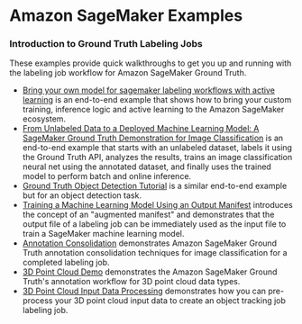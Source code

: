 # Amazon SageMaker Examples

### Introduction to Ground Truth Labeling Jobs

These examples provide quick walkthroughs to get you up and running with the labeling job workflow for Amazon SageMaker Ground Truth.

- [Bring your own model for sagemaker labeling workflows with active learning](bring_your_own_model_for_sagemaker_labeling_workflows_with_active_learning) is an end-to-end example that shows how to bring your custom training, inference logic and active learning to the Amazon SageMaker ecosystem.
- [From Unlabeled Data to a Deployed Machine Learning Model: A SageMaker Ground Truth Demonstration for Image Classification](from_unlabeled_data_to_deployed_machine_learning_model_ground_truth_demo_image_classification) is an end-to-end example that starts with an unlabeled dataset, labels it using the Ground Truth API, analyzes the results, trains an image classification neural net using the annotated dataset, and finally uses the trained model to perform batch and online inference.
- [Ground Truth Object Detection Tutorial](ground_truth_object_detection_tutorial) is a similar end-to-end example but for an object detection task.
- [Training a Machine Learning Model Using an Output Manifest](object_detection_augmented_manifest_training) introduces the concept of an "augmented manifest" and demonstrates that the output file of a labeling job can be immediately used as the input file to train a SageMaker machine learning model.
- [Annotation Consolidation](annotation_consolidation) demonstrates Amazon SageMaker Ground Truth annotation consolidation techniques for image classification for a completed labeling job.
- [3D Point Cloud Demo](3d_point_cloud_demo) demonstrates the Amazon SageMaker Ground Truth's annotation workflow for 3D point cloud data types.
- [3D Point Cloud Input Data Processing](3d_point_cloud_input_data_processing) demonstrates how you can pre-process your 3D point cloud input data to create an object tracking job labeling job.
